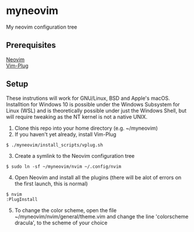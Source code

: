 # myneovim
My neovim configuration tree


## Prerequisites 
[Neovim](https://neovim.io/)<br/>
[Vim-Plug](https://github.com/junegunn/vim-plug)

## Setup
These instrutions will work for GNU/Linux, BSD and Apple's macOS.
Installtion for Windows 10 is possible under the Windows Subsystem for Linux (WSL) and is theoretically possible under just the Windows Shell, but will require tweaking as the NT kernel is not a native UNIX.

1. Clone this repo into your home directory (e.g. ~/myneovim)
2. If you haven't yet already, install Vim-Plug
```
$ ./myneovim/install_scripts/vplug.sh
```
3. Create a symlink to the Neovim configuration tree
```
$ sudo ln -sf ~/myneovim/nvim ~/.config/nvim
```
4. Open Neovim and install all the plugins (there will be alot of errors on the first launch, this is normal)
```
$ nvim
:PlugInstall
```
5. To change the color scheme, open the file ~/myneovim/nvim/general/theme.vim and change the line 'colorscheme dracula', to the scheme of your choice



